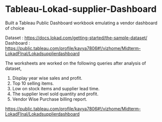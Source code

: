 # Tableau-Lokad-supplier-Dashboard
Built a Tableau Public Dashboard workbook emulating a vendor dashboard of choice


Dataset :  https://docs.lokad.com/getting-started/the-sample-dataset/
Dashboard : https://public.tableau.com/profile/kavya7806#!/vizhome/Midterm-LokadFInal/Lokadsupplierdashboard

The worksheets are worked on the following queries after analysis of dataset,
1. Display year wise sales and profit.
2. Top 10 selling items.
3. Low on stock items and supplier lead time.
4. The supplier level sold quantity and profit.
5. Vendor Wise Purchase billing report.

https://public.tableau.com/profile/kavya7806#!/vizhome/Midterm-LokadFInal/Lokadsupplierdashboard

